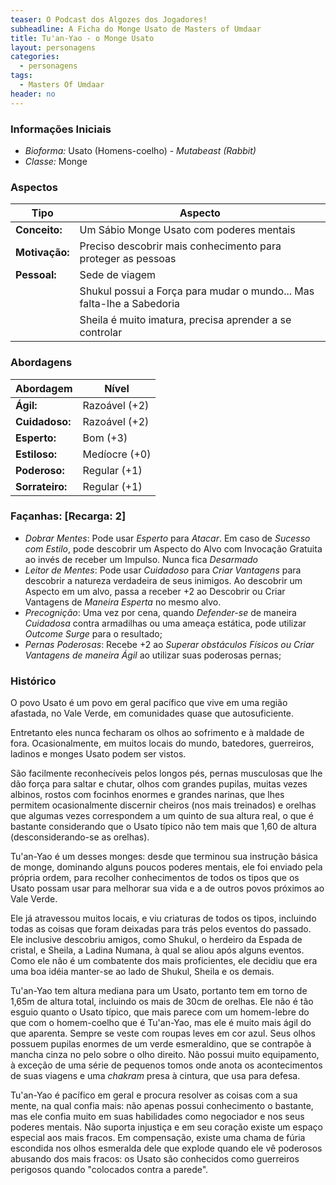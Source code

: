 ```yaml
---
teaser: O Podcast dos Algozes dos Jogadores!
subheadline: A Ficha do Monge Usato de Masters of Umdaar
title: Tu'an-Yao - o Monge Usato
layout: personagens
categories:
  - personagens
tags:
  - Masters Of Umdaar 
header: no
---
```


### Informações Iniciais

+ _Bioforma:_ Usato (Homens-coelho) - _Mutabeast (Rabbit)_
+ _Classe:_ Monge 

### Aspectos

| **Tipo**       | **Aspecto**                                                            |
|----------------|------------------------------------------------------------------------|
| __Conceito:__  | Um Sábio Monge Usato com poderes mentais                               |
| __Motivação:__ | Preciso descobrir mais conhecimento para proteger as pessoas           |
| __Pessoal:__   | Sede de viagem                                                         |
|                | Shukul possui a Força para mudar o mundo... Mas falta-lhe  a Sabedoria |
|                | Sheila é muito imatura, precisa aprender a se controlar                |

### Abordagens

| **Abordagem**   | **Nível**     |
|-----------------|---------------|
| __Ágil:__       | Razoável (+2) |
| __Cuidadoso:__  | Razoável (+2) |
| __Esperto:__    | Bom (+3)      |
| __Estiloso:__   | Medíocre (+0) |
| __Poderoso:__   | Regular (+1)  |
| __Sorrateiro:__ | Regular (+1)  |

### Façanhas: [Recarga: 2]

+ _Dobrar Mentes_: Pode usar _Esperto_ para _Atacar_. Em caso de _Sucesso com Estilo_, pode descobrir um Aspecto do Alvo com Invocação Gratuita ao invés de receber um Impulso. Nunca fica _Desarmado_
+ _Leitor de Mentes_: Pode usar _Cuidadoso_ para _Criar Vantagens_ para descobrir a natureza verdadeira de seus inimigos. Ao descobrir um Aspecto em um alvo, passa a receber +2 ao Descobrir ou Criar Vantagens de _Maneira Esperta_ no mesmo alvo.
+ _Precognição_: Uma vez por cena, quando _Defender-se_ de maneira _Cuidadosa_ contra armadilhas ou uma ameaça estática, pode utilizar _Outcome Surge_ para o resultado;
+ _Pernas Poderosas_: Recebe +2 ao _Superar obstáculos Físicos ou Criar Vantagens de maneira Ágil_ ao utilizar suas poderosas pernas;

### Histórico

O povo Usato é um povo em geral pacífico que vive em uma região afastada, no Vale Verde, em comunidades quase que autosuficiente. 

Entretanto eles nunca fecharam os olhos ao sofrimento e à maldade de fora. Ocasionalmente, em muitos locais do mundo, batedores, guerreiros, ladinos e monges Usato podem ser vistos. 

São facilmente reconhecíveis pelos longos pés, pernas musculosas que lhe dão força para saltar e chutar, olhos com grandes pupilas, muitas vezes albinos, rostos com focinhos enormes e grandes narinas, que lhes permitem ocasionalmente discernir cheiros (nos mais treinados) e orelhas que algumas vezes correspondem a um quinto de sua altura real, o que é bastante considerando que o Usato típico não tem mais que 1,60 de altura (desconsiderando-se as orelhas).

Tu'an-Yao é um desses monges: desde que terminou sua instrução básica de monge, dominando alguns poucos poderes mentais, ele foi enviado pela própria ordem, para recolher conhecimentos de todos os tipos que os Usato possam usar para melhorar sua vida e a de outros povos próximos ao Vale Verde. 

Ele já atravessou muitos locais, e viu criaturas de todos os tipos, incluindo todas as coisas que foram deixadas para trás pelos eventos do passado. Ele inclusive descobriu amigos, como Shukul, o herdeiro da Espada de cristal, e Sheila, a Ladina Numana, à qual se aliou após alguns eventos. Como ele não é um combatente dos mais proficientes, ele decidiu que era uma boa idéia manter-se ao lado de Shukul, Sheila e os demais.

Tu'an-Yao tem altura mediana para um Usato, portanto tem em torno de 1,65m de altura total, incluindo os mais de 30cm de orelhas. Ele não é tão esguio quanto o Usato típico, que mais parece com um homem-lebre do que com o homem-coelho que é Tu'an-Yao, mas ele é muito mais ágil do que aparenta. Sempre se veste com roupas leves em cor azul. Seus olhos possuem pupilas enormes de um verde esmeraldino, que se contrapõe à mancha cinza no pelo sobre o olho direito. Não possui muito equipamento, à exceção de uma série de pequenos tomos onde anota os acontecimentos de suas viagens e uma _chakram_ presa à cintura, que usa para defesa. 

Tu'an-Yao é pacífico em geral e procura resolver as coisas com a sua mente, na qual confia mais: não apenas possui conhecimento o bastante, mas ele confia muito em suas habilidades como negociador e nos seus poderes mentais. Não suporta injustiça e em seu coração existe um espaço especial aos mais fracos. Em compensação, existe uma chama de fúria escondida nos olhos esmeralda dele que explode quando ele vê poderosos abusando dos mais fracos: os Usato são conhecidos como guerreiros perigosos quando "colocados contra a parede".
